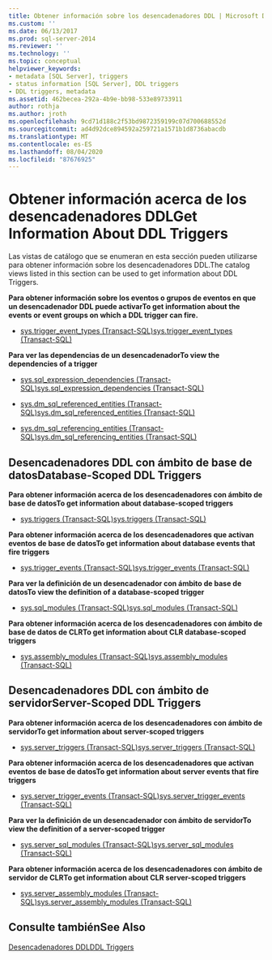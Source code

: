 ```yaml
---
title: Obtener información sobre los desencadenadores DDL | Microsoft Docs
ms.custom: ''
ms.date: 06/13/2017
ms.prod: sql-server-2014
ms.reviewer: ''
ms.technology: ''
ms.topic: conceptual
helpviewer_keywords:
- metadata [SQL Server], triggers
- status information [SQL Server], DDL triggers
- DDL triggers, metadata
ms.assetid: 462becea-292a-4b9e-bb98-533e89733911
author: rothja
ms.author: jroth
ms.openlocfilehash: 9cd71d188c2f53bd9872359199c07d700688552d
ms.sourcegitcommit: ad4d92dce894592a259721a1571b1d8736abacdb
ms.translationtype: MT
ms.contentlocale: es-ES
ms.lasthandoff: 08/04/2020
ms.locfileid: "87676925"
---
```

# <a name="get-information-about-ddl-triggers"></a><span data-ttu-id="47bbc-102">Obtener información acerca de los desencadenadores DDL</span><span class="sxs-lookup"><span data-stu-id="47bbc-102">Get Information About DDL Triggers</span></span>
  <span data-ttu-id="47bbc-103">Las vistas de catálogo que se enumeran en esta sección pueden utilizarse para obtener información sobre los desencadenadores DDL.</span><span class="sxs-lookup"><span data-stu-id="47bbc-103">The catalog views listed in this section can be used to get information about DDL Triggers.</span></span>  
  
 <span data-ttu-id="47bbc-104">**Para obtener información sobre los eventos o grupos de eventos en que un desencadenador DDL puede activar**</span><span class="sxs-lookup"><span data-stu-id="47bbc-104">**To get information about the events or event groups on which a DDL trigger can fire.**</span></span>  
  
-   [<span data-ttu-id="47bbc-105">sys.trigger_event_types &#40;Transact-SQL&#41;</span><span class="sxs-lookup"><span data-stu-id="47bbc-105">sys.trigger_event_types &#40;Transact-SQL&#41;</span></span>](/sql/relational-databases/system-catalog-views/sys-trigger-event-types-transact-sql)  
  
 <span data-ttu-id="47bbc-106">**Para ver las dependencias de un desencadenador**</span><span class="sxs-lookup"><span data-stu-id="47bbc-106">**To view the dependencies of a trigger**</span></span>  
  
-   [<span data-ttu-id="47bbc-107">sys.sql_expression_dependencies &#40;Transact-SQL&#41;</span><span class="sxs-lookup"><span data-stu-id="47bbc-107">sys.sql_expression_dependencies &#40;Transact-SQL&#41;</span></span>](/sql/relational-databases/system-catalog-views/sys-sql-expression-dependencies-transact-sql)  
  
-   [<span data-ttu-id="47bbc-108">sys.dm_sql_referenced_entities &#40;Transact-SQL&#41;</span><span class="sxs-lookup"><span data-stu-id="47bbc-108">sys.dm_sql_referenced_entities &#40;Transact-SQL&#41;</span></span>](/sql/relational-databases/system-dynamic-management-views/sys-dm-sql-referenced-entities-transact-sql)  
  
-   [<span data-ttu-id="47bbc-109">sys.dm_sql_referencing_entities &#40;Transact-SQL&#41;</span><span class="sxs-lookup"><span data-stu-id="47bbc-109">sys.dm_sql_referencing_entities &#40;Transact-SQL&#41;</span></span>](/sql/relational-databases/system-dynamic-management-views/sys-dm-sql-referencing-entities-transact-sql)  
  
## <a name="database-scoped-ddl-triggers"></a><span data-ttu-id="47bbc-110">Desencadenadores DDL con ámbito de base de datos</span><span class="sxs-lookup"><span data-stu-id="47bbc-110">Database-Scoped DDL Triggers</span></span>  
 <span data-ttu-id="47bbc-111">**Para obtener información acerca de los desencadenadores con ámbito de base de datos**</span><span class="sxs-lookup"><span data-stu-id="47bbc-111">**To get information about database-scoped triggers**</span></span>  
  
-   [<span data-ttu-id="47bbc-112">sys.triggers &#40;Transact-SQL&#41;</span><span class="sxs-lookup"><span data-stu-id="47bbc-112">sys.triggers &#40;Transact-SQL&#41;</span></span>](/sql/relational-databases/system-catalog-views/sys-triggers-transact-sql)  
  
 <span data-ttu-id="47bbc-113">**Para obtener información acerca de los desencadenadores que activan eventos de base de datos**</span><span class="sxs-lookup"><span data-stu-id="47bbc-113">**To get information about database events that fire triggers**</span></span>  
  
-   [<span data-ttu-id="47bbc-114">sys.trigger_events &#40;Transact-SQL&#41;</span><span class="sxs-lookup"><span data-stu-id="47bbc-114">sys.trigger_events &#40;Transact-SQL&#41;</span></span>](/sql/relational-databases/system-catalog-views/sys-trigger-events-transact-sql)  
  
 <span data-ttu-id="47bbc-115">**Para ver la definición de un desencadenador con ámbito de base de datos**</span><span class="sxs-lookup"><span data-stu-id="47bbc-115">**To view the definition of a database-scoped trigger**</span></span>  
  
-   [<span data-ttu-id="47bbc-116">sys.sql_modules &#40;Transact-SQL&#41;</span><span class="sxs-lookup"><span data-stu-id="47bbc-116">sys.sql_modules &#40;Transact-SQL&#41;</span></span>](/sql/relational-databases/system-catalog-views/sys-sql-modules-transact-sql)  
  
 <span data-ttu-id="47bbc-117">**Para obtener información acerca de los desencadenadores con ámbito de base de datos de CLR**</span><span class="sxs-lookup"><span data-stu-id="47bbc-117">**To get information about CLR database-scoped triggers**</span></span>  
  
-   [<span data-ttu-id="47bbc-118">sys.assembly_modules &#40;Transact-SQL&#41;</span><span class="sxs-lookup"><span data-stu-id="47bbc-118">sys.assembly_modules &#40;Transact-SQL&#41;</span></span>](/sql/relational-databases/system-catalog-views/sys-assembly-modules-transact-sql)  
  
## <a name="server-scoped-ddl-triggers"></a><span data-ttu-id="47bbc-119">Desencadenadores DDL con ámbito de servidor</span><span class="sxs-lookup"><span data-stu-id="47bbc-119">Server-Scoped DDL Triggers</span></span>  
 <span data-ttu-id="47bbc-120">**Para obtener información acerca de los desencadenadores con ámbito de servidor**</span><span class="sxs-lookup"><span data-stu-id="47bbc-120">**To get information about server-scoped triggers**</span></span>  
  
-   [<span data-ttu-id="47bbc-121">sys.server_triggers &#40;Transact-SQL&#41;</span><span class="sxs-lookup"><span data-stu-id="47bbc-121">sys.server_triggers &#40;Transact-SQL&#41;</span></span>](/sql/relational-databases/system-catalog-views/sys-server-triggers-transact-sql)  
  
 <span data-ttu-id="47bbc-122">**Para obtener información acerca de los desencadenadores que activan eventos de base de datos**</span><span class="sxs-lookup"><span data-stu-id="47bbc-122">**To get information about server events that fire triggers**</span></span>  
  
-   [<span data-ttu-id="47bbc-123">sys.server_trigger_events &#40;Transact-SQL&#41;</span><span class="sxs-lookup"><span data-stu-id="47bbc-123">sys.server_trigger_events &#40;Transact-SQL&#41;</span></span>](/sql/relational-databases/system-catalog-views/sys-server-trigger-events-transact-sql)  
  
 <span data-ttu-id="47bbc-124">**Para ver la definición de un desencadenador con ámbito de servidor**</span><span class="sxs-lookup"><span data-stu-id="47bbc-124">**To view the definition of a server-scoped trigger**</span></span>  
  
-   [<span data-ttu-id="47bbc-125">sys.server_sql_modules &#40;Transact-SQL&#41;</span><span class="sxs-lookup"><span data-stu-id="47bbc-125">sys.server_sql_modules &#40;Transact-SQL&#41;</span></span>](/sql/relational-databases/system-catalog-views/sys-server-sql-modules-transact-sql)  
  
 <span data-ttu-id="47bbc-126">**Para obtener información acerca de los desencadenadores con ámbito de servidor de CLR**</span><span class="sxs-lookup"><span data-stu-id="47bbc-126">**To get information about CLR server-scoped triggers**</span></span>  
  
-   [<span data-ttu-id="47bbc-127">sys.server_assembly_modules &#40;Transact-SQL&#41;</span><span class="sxs-lookup"><span data-stu-id="47bbc-127">sys.server_assembly_modules &#40;Transact-SQL&#41;</span></span>](/sql/relational-databases/system-catalog-views/sys-server-assembly-modules-transact-sql)  
  
## <a name="see-also"></a><span data-ttu-id="47bbc-128">Consulte también</span><span class="sxs-lookup"><span data-stu-id="47bbc-128">See Also</span></span>  
 [<span data-ttu-id="47bbc-129">Desencadenadores DDL</span><span class="sxs-lookup"><span data-stu-id="47bbc-129">DDL Triggers</span></span>](../triggers/ddl-triggers.md)  
  
  
